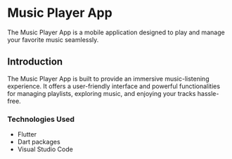# Music Player App
  The Music Player App is a mobile application designed to play and manage your favorite music seamlessly.

## Introduction
   The Music Player App is built to provide an immersive music-listening experience. It offers a user-friendly interface and powerful functionalities for managing playlists, exploring music, and enjoying your 
   tracks hassle-free.

### Technologies Used
- Flutter
- Dart packages
- Visual Studio Code
